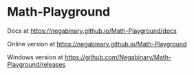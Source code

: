 # Math-Playground

Docs at https://negabinary.github.io/Math-Playground/docs

Online version at https://negabinary.github.io/Math-Playground

Windows version at https://github.com/Negabinary/Math-Playground/releases